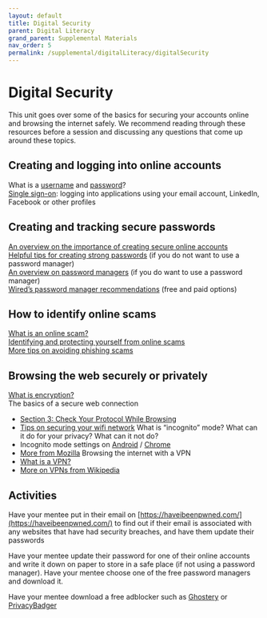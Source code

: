 ```yaml
---
layout: default
title: Digital Security
parent: Digital Literacy
grand_parent: Supplemental Materials
nav_order: 5
permalink: /supplemental/digitalLiteracy/digitalSecurity
---
```


# Digital Security

This unit goes over some of the basics for securing your accounts online and browsing the internet safely. We recommend reading through these resources before a session and discussing any questions that come up around these topics.

## Creating and logging into online accounts

What is a [username](https://techterms.com/definition/username#:~:text=A%20username%20is%20a%20name,someone%20on%20a%20computer%20system.&text=This%20username%2Fpassword%20combination%20is,enter%20your%20username%20and%20password.) and [password]()?<br>
[Single sign-on](https://searchsecurity.techtarget.com/definition/single-sign-on): logging into applications using your email account, LinkedIn, Facebook or other profiles

## Creating and tracking secure passwords

[An overview on the importance of creating secure online accounts](https://www.cnet.com/how-to/9-rules-for-strong-passwords-how-to-create-and-remember-your-login-credentials/)<br>
[Helpful tips for creating strong passwords](https://support.google.com/accounts/answer/32040?hl=en) (if you do not want to use a password manager)<br>
[An overview on password managers](https://www.consumerreports.org/digital-security/everything-you-need-to-know-about-password-managers/) (if you do want to use a password manager)<br>
[Wired’s password manager recommendations](https://www.wired.com/story/best-password-managers/) (free and paid options)<br>

## How to identify online scams

[What is an online scam?](https://heimdalsecurity.com/blog/top-online-scams/)<br>
[Identifying and protecting yourself from online scams](https://www.scamwatch.gov.au/get-help/protect-yourself-from-scams#how-to-spot-a-fake)<br>
[More tips on avoiding phishing scams](https://www.consumer.ftc.gov/articles/how-recognize-and-avoid-phishing-scams)

## Browsing the web securely or privately

[What is encryption?](https://digitalguardian.com/blog/what-data-encryption)<br>
The basics of a secure web connection

- [Section 3: Check Your Protocol While Browsing](https://www.makeuseof.com/tag/3-ways-check-security-internet-connection/#:~:text=You%20can%20tell%20if%20a,you%20that%20it's%20using%20HTTPS.)
- [Tips on securing your wifi network](https://www.netspotapp.com/how-to-change-wifi-name.html)
  What is “incognito” mode? What can it do for your privacy? What can it not do?
- Incognito mode settings on [Android](https://www.androidauthority.com/what-is-incognito-mode-1116441/) / [Chrome](https://support.google.com/chrome/answer/7440301?co=GENIE.Platform%3DAndroid&hl=en)
- [More from Mozilla](https://www.mozilla.org/en-US/firefox/browsers/incognito-browser/)
  Browsing the internet with a VPN
- [What is a VPN?](https://www.howtogeek.com/133680/htg-explains-what-is-a-vpn/)
- [More on VPNs from Wikipedia](https://en.wikipedia.org/wiki/Virtual_private_network)

## Activities

Have your mentee put in their email on [https://haveibeenpwned.com/](https://haveibeenpwned.com/) to find out if their email is associated with any websites that have had security breaches, and have them update their passwords

Have your mentee update their password for one of their online accounts and write it down on paper to store in a safe place (if not using a password manager).
Have your mentee choose one of the free password managers and download it.

Have your mentee download a free adblocker such as [Ghostery](https://www.ghostery.com/ghostery-browser-extension) or [PrivacyBadger](https://privacybadger.org/)
